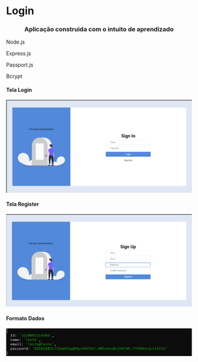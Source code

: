 # Login


<h3 align="center"> Aplicação construida com o intuito de aprendizado </h3>

<p>Node.js</p>
<p>Express.js</p>
<p>Passport.js</p>
<p>Bcrypt</p>

#### Tela Login
![alt text](https://github.com/hevair/Login/blob/main/images/Login.PNG?raw=true)

#### Tela Register
![alt text](https://github.com/hevair/Login/blob/main/images/Registre.PNG?raw=true)

#### Formato Dados
![alt text](https://github.com/hevair/Login/blob/main/images/Save_registre.PNG?raw=true)
